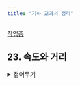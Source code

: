 ```yaml
---
title: "기하 교과서 정리"
---
```

<a href ="https://youtube.com/playlist?list=PLZbiDKYSrfMBMUVCpr-5bDrsdRHLQMvcG&si=QUIhi1EWWqAx_C9e">작업중</a>

## 23. 속도와 거리
<details>
    <summary>접어두기</summary>

</details>